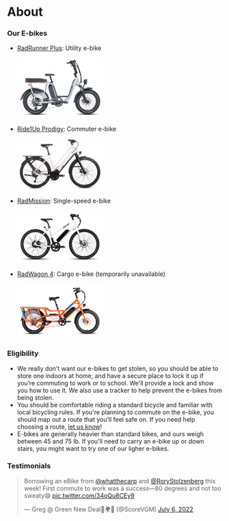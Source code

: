 # 

# About

### Our E-bikes

* [RadRunner Plus](https://www.radpowerbikes.com/products/radrunner-plus-electric-utility-bike): Utility e-bike
 
  <img src="/ebikes/RunnerPlus_side_700x.png" width=200 alt="Image of RadRunner Plus" />

* [Ride1Up Prodigy](https://ride1up.com/product/prodigy/): Commuter e-bike

  <img src="/ebikes/Prodigy_ST_Chalk-1400x840.jpeg" width=200 alt="Image of Ride1Up Prodigy" />

* [RadMission](https://www.radpowerbikes.com/products/radmission-electric-city-bike): Single-speed e-bike

  <img src="/ebikes/MissionMS_white_side_700x.png" width=200 alt="Image of RadMission" />

* [RadWagon 4](https://www.radpowerbikes.com/products/radwagon-electric-cargo-bike): Cargo e-bike (temporarily unavailable)

  <img src="/ebikes/WagonOrange_side1to1_700x.png" width=200 alt="Image of RadWagon 4" />

### Eligibility

* We really don't want our e-bikes to get stolen, so you should be able
    to store one indoors at home, and have a secure place to lock it up
    if you’re commuting to work or to school. We'll provide a lock and
    show you how to use it. We also use a tracker to help prevent the
    e-bikes from being stolen.
* You should be comfortable riding a standard bicycle and familiar with
    local bicycling rules. If you're planning to commute on the e-bike,
    you should map out a route that you’ll feel safe on. If you need
    help choosing a route, [let us
    know](mailto:hi@ebikelibrarycville.org)!
* E-bikes are generally heavier than standard bikes, and ours weigh
    between 45 and 75 lb. If you'll need to carry an e-bike up or down
    stairs, you might want to try one of our ligher e-bikes.

### Testimonials

<blockquote class="twitter-tweet"><p lang="en" dir="ltr">Borrowing an eBike from <a href="https://twitter.com/whatthecarp?ref_src=twsrc%5Etfw">@whatthecarp</a> and <a href="https://twitter.com/RoryStolzenberg?ref_src=twsrc%5Etfw">@RoryStolzenberg</a> this week! First commute to work was a success—80 degrees and not too sweaty😅 <a href="https://t.co/34oQu8CEy9">pic.twitter.com/34oQu8CEy9</a></p>&mdash; Greg @ Green New Deal🌹🌍✊ (@ScoreVGM) <a href="https://twitter.com/ScoreVGM/status/1544663236611637250?ref_src=twsrc%5Etfw">July 6, 2022</a></blockquote> <script async src="https://platform.twitter.com/widgets.js" charset="utf-8"></script>

